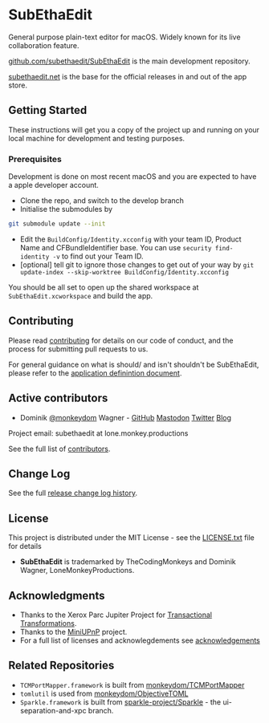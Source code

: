 # SubEthaEdit

General purpose plain-text editor for macOS. Widely known for its live collaboration feature. 

[github.com/subethaedit/SubEthaEdit](https://github.com/subethaedit/SubEthaEdit) is the main development repository.

[subethaedit.net](https://subethaedit.net/) is the base for the official releases in and out of the app store.

## Getting Started

These instructions will get you a copy of the project up and running on your local machine for development and testing purposes.

### Prerequisites

Development is done on most recent macOS and you are expected to have a apple developer account.

* Clone the repo, and switch to the develop branch
* Initialise the submodules by

```bash
git submodule update --init
```
* Edit the `BuildConfig/Identity.xcconfig` with your team ID, Product Name and CFBundleIdentifier base. You can use `security find-identity -v` to find out your Team ID.
* [optional] tell git to ignore those changes to get out of your way by `git update-index --skip-worktree BuildConfig/Identity.xcconfig`

You should be all set to open up the shared workspace at `SubEthaEdit.xcworkspace` and build the app.

## Contributing

Please read [contributing](Contributing.md) for details on our code of conduct, and the process for submitting pull requests to us.

For general guidance on what is should/ and isn't shouldn't be SubEthaEdit, please refer to the [application definintion document](ApplicationDefinition.md).

## Active contributors

* Dominik [@monkeydom](https://mastodon.technology/@monkeydom) Wagner - [GitHub](https://github.com/monkeydom) [Mastodon](https://mastodon.technology/@monkeydom) [Twitter](https://twitter.com/monkeydom) [Blog](https://coding.monkeydom.de/)

Project email: subethaedit at lone.monkey.productions

See the full list of [contributors](Contributors.md).

## Change Log

See the full [release change log history](ChangeLog.md).

## License

This project is distributed under the MIT License - see the [LICENSE.txt](LICENSE.txt) file for details

* **SubEthaEdit** is trademarked by TheCodingMonkeys and Dominik Wagner, LoneMonkeyProductions.

## Acknowledgments

* Thanks to the Xerox Parc Jupiter Project for [Transactional Transformations](https://www.semanticscholar.org/paper/High-Latency%2C-Low-Bandwidth-Windowing-in-the-System-Nichols-Curtis/369c52d8214b73a86b1e3f31d287823ea91884d6).
* Thanks to the [MiniUPnP](http://miniupnp.free.fr) project.
* For a full list of licenses and acknowlegdements see [acknowledgements](Acknowledgements.md)

## Related Repositories

* `TCMPortMapper.framework` is built from [monkeydom/TCMPortMapper](https://github.com/monkeydom/TCMPortMapper)
* `tomlutil` is used from [monkeydom/ObjectiveTOML](https://github.com/monkeydom/ObjectiveTOML)
* `Sparkle.framework` is built from [sparkle-project/Sparkle](https://github.com/sparkle-project/Sparkle/tree/ui-separation-and-xpc) - the ui-separation-and-xpc branch.


